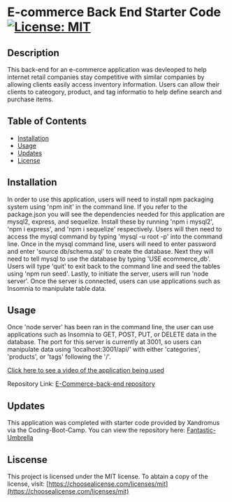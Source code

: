 # E-commerce Back End Starter Code [![License: MIT](https://img.shields.io/badge/License-MIT-yellow.svg)](https://opensource.org/licenses/MIT)

## Description

This back-end for an e-commerce application was devleoped to help internet retail companies stay competitive with similar companies by allowing clients easily access inventory information. Users can allow their clients to cateogory, product, and tag informatio to help define search and purchase items.

## Table of Contents

- [Installation](#installation)
- [Usage](#usage)
- [Updates](#updates)
- [License](#license)

## Installation

In order to use this application, users will need to install npm packaging system using 'npm init' in the command line. If you refer to the package.json you will see the dependencies needed for this application are mysql2, express, and sequelize. Install these by running 'npm i mysql2', 'npm i express', and 'npm i sequelize' respectively. Users will then need to access the mysql command by typing 'mysql -u root -p' into the command line. Once in the mysql command line, users will need to enter password and enter 'source db/schema.sql' to create the database. Next they will need to tell mysql to use the database by typing 'USE ecommerce_db'. Users will type 'quit' to exit back to the command line and seed the tables using 'npm run seed'. Lastly, to initiate the server, users will run 'node server'. Once the server is connected, users can use applications such as Insomnia to manipulate table data.

## Usage

Once 'node server' has been ran in the command line, the user can use applications such as Insomnia to GET, POST, PUT, or DELETE data in the database. The port for this server is currently at 3001, so users can manipulate data using 'localhost:3001/api/' with either 'categories', 'products', or 'tags' following the '/'.

[Click here to see a video of the application being used](https://drive.google.com/file/d/1_Tuoe96nW5cVocvhpWYVhctmBz-gEDSi/view?usp=sharing)

Repository Link: [E-Commerce-back-end repository](https://github.com/allygarcia152/e-commerce-back-end)

## Updates

This application was completed with starter code provided by Xandromus via the Coding-Boot-Camp. You can view the repository here: [Fantastic-Umbrella](https://github.com/coding-boot-camp/fantastic-umbrella)

## Liscense

This project is licensed under the MIT license. To abtain a copy of the license, visit: [https://choosealicense.com/licenses/mit](https://choosealicense.com/licenses/mit)
